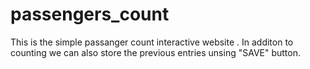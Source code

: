 # passengers_count
This is the simple passanger count interactive website .
In additon to counting we can also store the previous entries unsing "SAVE" button.
